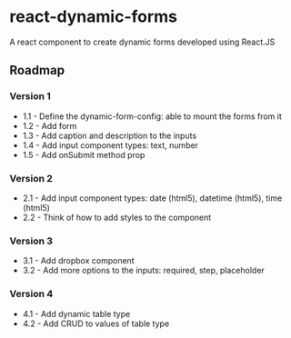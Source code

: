 # react-dynamic-forms

A react component to create dynamic forms developed using React.JS  

## Roadmap

### Version 1

- 1.1 - Define the dynamic-form-config: able to mount the forms from it
- 1.2 - Add form
- 1.3 - Add caption and description to the inputs
- 1.4 - Add input component types: text, number
- 1.5 - Add onSubmit method prop

### Version 2

- 2.1 - Add input component types: date (html5), datetime (html5), time (html5)
- 2.2 - Think of how to add styles to the component

### Version 3

- 3.1 - Add dropbox component
- 3.2 - Add more options to the inputs: required, step, placeholder

### Version 4

- 4.1 - Add dynamic table type
- 4.2 - Add CRUD to values of table type